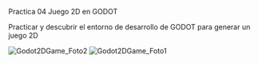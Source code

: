 Practica 04 Juego 2D en GODOT

Practicar y descubrir el entorno de desarrollo de GODOT para generar un juego 2D

![Godot2DGame_Foto2](https://github.com/user-attachments/assets/1e8a92a4-57a5-4c25-b22f-d47529caa7c4)
![Godot2DGame_Foto1](https://github.com/user-attachments/assets/584bb14d-8b6e-4870-831a-3f36de9e2dae)
